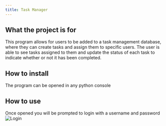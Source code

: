 ```yaml
---
title: Task Manager
---
```


## What the project is for
This program allows for users to be added to a task management database, where they can create tasks and assign them to specific users. The user is able to see tasks assigned to them and update the status of each task to indicate whether or not it has been completed.


## How to install
The program can be opened in any python console

## How to use
Once opened you will be prompted to login with a username and password
![Login](https://github.com/bradleytito/Task2/assets/142005457/f38e2e6d-966b-4549-b84b-4c47ee173341)
